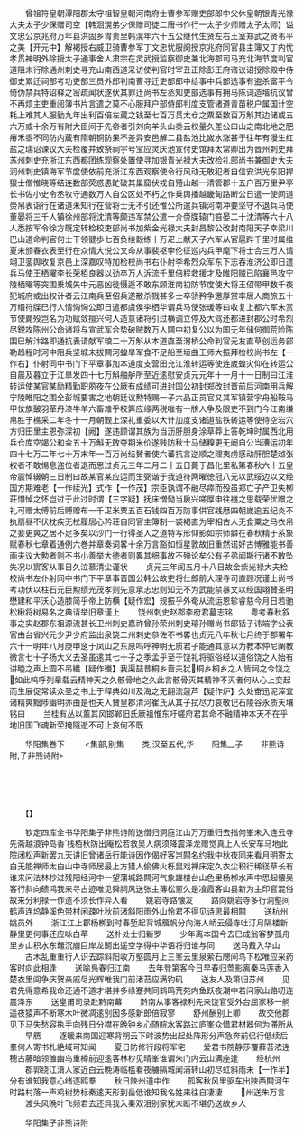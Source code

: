 <!-- { "loadSidebar": true } -->
　　曾祖符皇朝潭阳郡太守祖智皇朝河南府士曹参军赠吏部郎中父休皇朝银青光禄大夫太子少保赠司空【韩洄滉弟少保赠司徒二唐书作行一太子少师赠太子太师】谥文忠公京兆府万年县洪固乡胄贵里韩滉年六十五公继代生贤左右王室郑武之贤韦平之美【开元中】解褐授右威卫骑曹参军丁文忠忧服阕授京兆府同官县主簿又丁内忧孝贯神明外除授太子通事舍人肃宗在灵武授监察御史兼北海郡司马充北海节度判官道阻未行除通州刺史寻充山南西道采访使判官时宰丑正除彭王府谘议诏授除殿中侍御史累迁祠部考功吏部三员外郎判南曹寻迁吏部郎中给事中兵部选事有盗杀富平令倚伪禁兵特诏释之宻疏闻状遂伏其罪迁尚书左丞知吏部选事有拥马陈词造堦抗议曾不再烦主吏重阅簿书片言遣之莫不心服拜户部侍郎判度支管诸道青苗税户属国计空耗上难其人服勤九年出利百倍左蔵之钱至七百万贯太仓之粟至数百万斛其边储或五六万或十余万有附大臣间于先帝者引刘向羊头山黍云权量久差公曰山之南北地之肥瘠禾黍不同防内蔵有隋朝铜防果不差异安邑解二县盐池比嵗水涨甚于往年有漫生红盐之瑞诏谏议大夫检覆并致祭祠宇号宝应灵庆池宣付史馆拜太常卿出为晋州刺史拜苏州刺史充浙江东西都团练观察处置使寻加银青光禄大夫改检礼部尚书兼御史大夫润州刺史镇海军节度使依前充浙江东西观察使令行风动无敢犯者自信安洪光东阳捍狠士僧惟晓等结连数部荧惑愚甿破其巢窟伏戎自殪山越一清管郡十五户百万里尹亭长书佐小史令丞牧守通数万人自公区处不朽之作乗舆播越畿甸路断公日遣一使间道赍帛表诣行在诸道未知行在营将士无不引还惟公所遣兵镇河南冲要坚守不退兵马使董晏将三千人镇徐州部将沈清等颇违军禁公遣一介赍牒辕门笞晏二十沈清等六十八人悉按军令徐方既定转检校吏部尚书加紫金光禄大夫封昌黎公改封南阳天子幸梁川巴山道命判官何士干领徤歩七百负绫縠练十万疋上献天子六军从官扈跸千里时属维夏未颁春衣表至行在众情大悦公又命从事裴枢李伦征巡内兵甲麾下将士合三万人请翊卫銮舆收复京邑上深嘉叹特加检校尚书右仆射李希烈众军东下志吞淮济公即日遣兵马使王栖曜李长荣栢良器以劲卒万人泝流千里倍程救援才及睢阳贼已陷襄邑攻宁陵栖曜等突围乗城矢中元恶凶徒慑遁不敢东顾淮南初防节度使大将王佋带甲数千夜犯城府或出权计者云江南兵至佋兵遂散杀戮甚多士卒骄矜争邀厚赏率居人商旅五十万缗符牒巳行人情恟恟公即日遣都虞侯李栖华谓兵马使张瑗等曰收复上都六军未赏节使薨殁岂名为功赋敛擅兴何人造意诸将引过横调立停及大驾还都进封郡公时希烈尽鋭攻陈州公命诸将与宣武军合势破贼数万人闗中初复公以为国无年储何御荒险陈围巳解汴路即通抗表请献军粮二十万斛从本道直至渭桥公命判官元友直草创运务部勒趋程时河中阻兵坚城未拔闗河蝗旱军食不足船至垣曲王师大振拜检校尚书左【一作右】仆射同中书门下平章事加本道度支营田充江淮转运等使连嵗蝗灾仰在转运公自晨及暮立于江臯发四十七万斛舳舻所至近逺慰安贞元元年十一月十一日制曰江淮转运使某官某励精勤职夙夜在公厥有成绩可进封国公初封郑改封晋前后河南用兵解宁陵睢阳之围全彭城要害之地朝廷议勲特赐一子六品正员官又其军镇营宇舟船鞍马甲仗旗皷羽革丹漆牛羊六畜难乎校筭应缘两税唯有一牓人争及限吏不到门今江南缣帛胜于樵采二年冬十一月朝觐上深礼重委以大计加度支诸道盐铁转运等使待空岩穴方归田里主恩弥深初【阙】遂违顾谓其族为当沥肝胆身涂草莽上答乾坤时属西北用兵仓库空竭公和籴五十万斛无敢夺期米价遂贱防秋士马储糗更无阙自公当漕运初年四十七万二年七十万末年一百万尚结賛者使六蕃抗言逆顺之理夷虏感动肝胆楚越张权者不敢惕息盗位者退而思过贞元三年二月二十五日薨于昌化里私第春秋六十五皇帝震悼辍朝三日制曰故某官某应运而生弼谐于我道符两曜徳冠八元以武绥边以文经国方期难老【一作续光】式作【一作茂】宗臣孰谓不融尽瘁而殁虽郑亡子产卫失栁荘憯悼之怀岂过于此过时谓【三字疑】抚床憎恸当扆兴嗟厚申往禭之思载荣优赠之礼可赠太傅前后赙赠布一千疋米粟五百石钱四百万防事供官践厯四朝嵗逾五纪炎不执扇昼不伏枕疾无杖履居心矜荘自同官主簿制一裘褐直为宰相古人无食粟之马衣帛之妾更爽之居不足多矣以沙门一行得圣人之道特写形仰影如宗师癖在春秋精于系象赋春秋七章着通例六巻并章奏词畧十余万言豁如恒星敦故旧重然诺好古愽雅能书善画夫议大勲者则不书小善举大徳者则畧其细事故不殚论矣公有子弟闻斯行诸不敢坠失况以賔客从事日久泣慕清尘谨状
　　贞元三年闰五月十八日故金紫光禄大夫检校尚书左仆射同中书门下平章事晋国公韩公故吏将仕郎前大理寺司直顾况谨上尚书考功伏以柱石元臣勲绩光茂孝则先意承志忠则知无不为武能禁暴文以经国翊賛圣明懋建和平沃心造膝简乎帝上防横【疑作宏】规振乎外奄从流运恩轸睿慈今月日若驰松楸将树易名之典请举旧章谨上
　　饶州刺史赵郡李府君墓志铭
　　粤考春秋叙事之实赵郡东祖源流甚长卫州刺史嘉祚曾孙荣州刺史璿孙赠尚书郎铦子讳端字公表官由台省兴元少尹少府监出泉饶二州刺史叅佐不书畧也贞元八年秋七月终于郡署年六十一明年八月庚申窆于凤山之东原呜呼神明无质君子能通其意以为教本仲尼阐教微言七十子扬大义去圣虽逺其七十子之季孟乎至于饶礼将驱俗经以道俗饶之人始有讲睦之声上圆不吊纎【疑作殱】我渠喆昔桐乡啬夫犹桐乡桐乡之人皆祠之今饶之如此呜呼列章载云精神天之久骸骨地之久此言骸骨灭其精神不灭者何从心上变起而生展促常读众圣之书上于释典如川及海之无翻流蘧芦【疑作炉】久处奋迅泥滓宜诸精爽黜陟幽明亦由是也夫人賛皇郡清河崔氏从其子拭尽力哀敬记石陵谷永质天壤铭曰
　　兰桂有丛以薰其风邯郸旧氏厥祖惟东吁嗟府君其命不融精神本天不在乎地旧国飞魂新茔掩隧逝不可止哀何不既








　　华阳集巻下
　　
<集部,别集
　　类,汉至五代,华
　　阳集__子
　　非熊诗附,子非熊诗附>

　　

　　

　　【】

　　钦定四库全书华阳集子非熊诗附送僧归洞庭江山万万重归去指何峯未入连云寺先斋越浪钟岛香栈栢秋防出庵松若救吴人病须降震泽龙赠觉真上人长安车马地此院闭松声新罢九天讲旧曾诸岳行能诗因作偈好客岂闗名约我中秋夜同来看月明寄太白无能禅师太白山中寺师居最上方猎人偷佛火栎鼠戏禅床定久衣尘积行稀径草长有谁来问法林杪过残阳经河中一望蒲城路闗河气象雄楼台山色里杨栁水声中思起懐吴客行斜向碛鸿我来寻古迹唯见舜祠风送张主簿松窻久是飡霞客山县新为主印官混俗故来分利禄一作遗不须长作异人看
　　姚岩寺路懐友
　　路向姚岩寺多行洞壑间鹤声连坞静溪色带村闲疎叶秋前渚斜阳雨外山怜君不得见诗思最相闗
　　送杭州姚员外
　　浙江江上郡杨栁到时春堑起背城鴈帆分向海人峤云侵寺吐汀月隔楼新静里更何事还应咏白苹
　　送朴处士归新罗
　　少年离本国今去巳成翁客梦孤舟里乡山积水东鼇沉崩巨岸龙鬭出遥空学得中华语将归谁与同
　　送马戴入华山
　　古木乱重重行人识去踪斜阳收万壑圆月上三峯云里泉萦石牕间鸟下松唯应采药客时向此相逢
　　送喻鳬春归江南
　　去年登第客今日早春归莺影离秦马莲香入楚衣里闾争庆贺亲戚尽光辉唯我门前渚苔应满钓矶
　　送友人及第归苏州
　　见君先得意希我命还通不道才堪并多缘蹇共同鹤鸣荒苑内鱼跃夜潮中若问家山路叨连震泽东
　　送皇甫司录赴黔南幕
　　黔南从事客禄利先来饶官受外台屈家移一舸遥夜猿声不断寒木叶微凋逺别因多感新郎倍寂寥
　　舒州酬别上卿
　　故交他郡见下马失愁容执手向残日分襟在晩钟乡心随皖水客路过庐峯众惜君材器何为滞所从
　　早鴈
　　逐暖来南国迎寒背朔云下时波势出起处阵形分声急奔前侣行低续后羣何人寄书札絶域可知闻
　　夏日防修行段将军宅
　　爱君书院静莎覆藓苔浓连穂古藤暗领雏幽鸟重樽前迎逺客林杪见晴峯谁谓朱门内云山满座逢
　　经杭州
　　郡郭绕江濆人家近白云晩涛临槛看夜艣隔城闻浦转山初尽虹斜雨未【一作半】分有谁知我意心绪逐鸥羣
　　秋日陜州道中作
　　孤客秋风里驱车出陜西闗河午时路村落一声鸡树势标秦逺天形到岳低谁知我名姓来往自凄凄
　　州送朱万言
　　渡头风晩叶飞频君去还呉我入秦双泪别家犹未断不堪仍送故乡人







　　华阳集子非熊诗附

